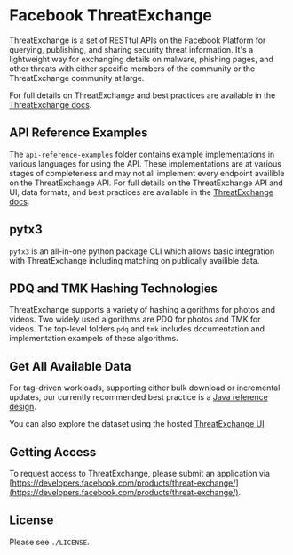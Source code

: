 # Facebook ThreatExchange

ThreatExchange is a set of RESTful APIs on the Facebook Platform for querying, publishing, and sharing security threat information. It's a lightweight way for exchanging details on malware, phishing pages, and other threats with either specific members of the community or the ThreatExchange community at large.

For full details on ThreatExchange and best practices are available in the [ThreatExchange docs](https://developers.facebook.com/docs/threat-exchange/).

## API Reference Examples

The `api-reference-examples` folder contains example implementations in various languages for using the API. These implementations are at various stages of completeness and may not all implement every endpoint availible on the ThreatExchange API. For full details on the ThreatExchange API and UI, data formats, and best practices are available in the [ThreatExchange docs](https://developers.facebook.com/docs/threat-exchange/).

## pytx3

`pytx3` is an all-in-one python package CLI which allows basic integration with ThreatExchange including matching on publically availible data.

## PDQ and TMK Hashing Technologies

ThreatExchange supports a variety of hashing algorithms for photos and videos. Two widely used algorithms are PDQ for photos and TMK for videos. The top-level folders `pdq` and `tmk` includes documentation and  implementation exampels of these algorithms.

## Get All Available Data

For tag-driven workloads, supporting either bulk download or incremental updates, our currently recommended best practice is a [Java reference design](https://github.com/facebook/ThreatExchange/blob/master/api-reference-examples/java/te-tag-query/README.md).

You can also explore the dataset using the hosted [ThreatExchange UI](https://developers.facebook.com/docs/threat-exchange/ui)

## Getting Access

To request access to ThreatExchange, please submit an application via [https://developers.facebook.com/products/threat-exchange/](https://developers.facebook.com/products/threat-exchange/).

## License

Please see `./LICENSE`.
